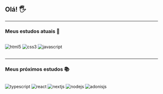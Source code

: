 ## Olá! 🖐
<hr>

### Meus estudos atuais 📍
<div style="display: inline_block"><br>
<img aling="center" alt="html5" src="https://img.shields.io/badge/HTML5-E34F26?style=for-the-badge&logo=html5&logoColor=white" >
<img aling="center" alt="css3" src="https://img.shields.io/badge/CSS3-1572B6?style=for-the-badge&logo=css3&logoColor=white" >
<img aling="center" alt="javascript" src="https://img.shields.io/badge/JavaScript-F7DF1E?style=for-the-badge&logo=javascript&logoColor=black" >
</div>
<br>
<hr>


### Meus próximos estudos 📚

<div style="display: inline_block"><br>
<img aling="center" alt="typescript" src="https://img.shields.io/badge/TypeScript-007ACC?style=for-the-badge&logo=typescript&logoColor=white " >
<img aling="center" alt="react" src="https://img.shields.io/badge/React-20232A?style=for-the-badge&logo=react&logoColor=61DAFB " >
<img aling="center" alt="nextjs" src="https://img.shields.io/badge/Next-black?style=for-the-badge&logo=next.js&logoColor=white " >
<img aling="center" alt="nodejs" src="https://img.shields.io/badge/Node.js-43853D?style=for-the-badge&logo=node.js&logoColor=white " >
<img aling="center" alt="adonisjs" src="https://img.shields.io/badge/adonisjs-%23220052.svg?style=for-the-badge&logo=adonisjs&logoColor=white " >
</div>
